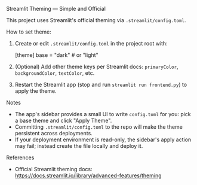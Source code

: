 Streamlit Theming — Simple and Official

This project uses Streamlit's official theming via `.streamlit/config.toml`.

How to set theme:

1. Create or edit `.streamlit/config.toml` in the project root with:

   [theme]
   base = "dark"  # or "light"

2. (Optional) Add other theme keys per Streamlit docs: `primaryColor`, `backgroundColor`, `textColor`, etc.

3. Restart the Streamlit app (stop and run `streamlit run frontend.py`) to apply the theme.

Notes
- The app's sidebar provides a small UI to write `config.toml` for you: pick a base theme and click "Apply Theme".
- Committing `.streamlit/config.toml` to the repo will make the theme persistent across deployments.
- If your deployment environment is read-only, the sidebar's apply action may fail; instead create the file locally and deploy it.

References
- Official Streamlit theming docs: https://docs.streamlit.io/library/advanced-features/theming
